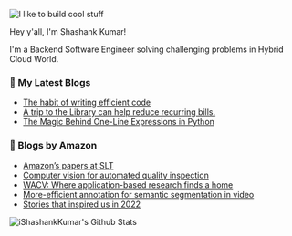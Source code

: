 ![I like to build cool stuff](https://res.cloudinary.com/dt8g3rhcy/image/upload/v1595929574/i_like_to_build_cool_shit._1_nzbwjh.png)

Hey y'all, I'm Shashank Kumar! 

I'm a Backend Software Engineer solving challenging problems in Hybrid Cloud World.

### 📕 My Latest Blogs
<!-- BLOG-POST-LIST:START -->
- [The habit of writing efficient code](https://medium.com/@ishashankkumar/the-habit-of-writing-efficient-code-153b05f04269?source=rss-d24dda280d5f------2)
- [A trip to the Library can help reduce recurring bills.](https://medium.com/swlh/a-trip-to-the-library-can-help-reduce-recurring-bills-23bca495cdf5?source=rss-d24dda280d5f------2)
- [The Magic Behind One-Line Expressions in Python](https://medium.com/swlh/the-magic-behind-one-line-expressions-in-python-816c10180c5c?source=rss-d24dda280d5f------2)
<!-- BLOG-POST-LIST:END -->

### 📕 Blogs by Amazon
<!-- AMAZON-BLOG-POST-LIST:START -->
- [Amazon’s papers at SLT](https://www.amazon.science/blog/amazons-papers-at-slt)
- [Computer vision for automated quality inspection](https://www.amazon.science/latest-news/remars-revisited-computer-vision-for-automated-quality-inspection)
- [WACV: Where application-based research finds a home](https://www.amazon.science/blog/wacv-where-application-based-research-finds-a-home)
- [More-efficient annotation for semantic segmentation in video](https://www.amazon.science/blog/more-efficient-annotation-for-semantic-segmentation-in-video)
- [Stories that inspired us in 2022](https://www.amazon.science/latest-news/stories-that-inspired-us-in-2022)
<!-- AMAZON-BLOG-POST-LIST:END -->



<img align="center" alt="iShashankKumar's Github Stats" src="https://github-readme-stats.vercel.app/api?username=ishashankkumar&show_icons=true&hide_border=true" />
